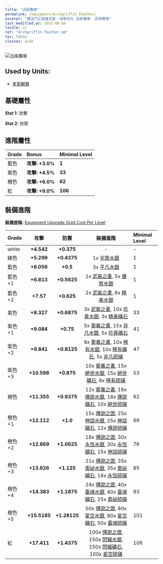```yaml
---
title: "迅疾鷹喙"
permalink: /equipment/Archgriffin Feather/
excerpt: "魔法门之英雄无敌：战争纪元 迅疾鷹喙. 迅疾鷹喙"
last_modified_at: 2021-08-04
locale: cn
ref: "Archgriffin Feather.md"
toc: false
classes: wide
---
```


  ![迅疾鷹喙](/images/e/e_1033.png)

## Used by Units:

* [皇家獅鷲](/cn/units/Griffin/) 


## 基礎屬性
 **Stat 1:** 攻擊

 **Stat 2:** 防禦

## 進階屬性

  |     Grade    |   Bonus | Minimal Level | 
  |:-------------|:--------|:--------------| 
  | 藍色 | **攻擊: +3.0%** | **1** | 
  | 紫色 | **攻擊: +4.5%** | **33** | 
  | 橙色 | **攻擊: +6.0%** | **62** | 
  | 紅 | **攻擊: +9.0%** | **106** | 


## 裝備進階
 **裝備進階:** [Equipment Upgrade Gold Cost Per Level](/equipment/EquipmentUpgradeCostPerLevel/) 

  |          Grade      | 攻擊 | 防禦 | 裝備進階 | Minimal Level |
  |:--------------------|:---------:|:---------:|:----------------:|:--------------|
  | white | **+4.542** | **+0.375** | - | - |
  | 綠色 | **+5.299** | **+0.4375** | 1x [劣質水銀](/cn/Items/mat_2/) | 1 |
  | 藍色 | **+6.056** | **+0.5** | 3x [平凡水銀](/cn/Items/mat_8/) | 1 |
  | 藍色 +1 | **+6.813** | **+0.5625** | 1x [武裝之書](/cn/Items/mat_18/), 5x [優質水銀](/cn/Items/mat_14/) | 1 |
  | 藍色 +2 | **+7.57** | **+0.625** | 2x [武裝之書](/cn/Items/mat_25/), 8x [精美水銀](/cn/Items/mat_21/) | 1 |
  | 紫色 | **+8.327** | **+0.6875** | 3x [武裝之書](/cn/Items/mat_32/), 10x [珍貴水銀](/cn/Items/mat_28/), 3x [精美礦石](/cn/Items/mat_19/) | 33 |
  | 紫色 +1 | **+9.084** | **+0.75** | 5x [奧義之書](/cn/Items/mat_39/), 15x [非凡水銀](/cn/Items/mat_35/), 5x [珍貴礦石](/cn/Items/mat_26/) | 41 |
  | 紫色 +2 | **+9.841** | **+0.8125** | 8x [奧義之書](/cn/Items/mat_46/), 10x [稀有水銀](/cn/Items/mat_42/), 10x [稀有礦石](/cn/Items/mat_40/), 5x [非凡硫磺](/cn/Items/mat_36/) | 47 |
  | 紫色 +3 | **+10.598** | **+0.875** | 10x [奧義之書](/cn/Items/mat_53/), 15x [絕世水銀](/cn/Items/mat_49/), 15x [絕世礦石](/cn/Items/mat_47/), 8x [稀有硫磺](/cn/Items/mat_43/) | 53 |
  | 橙色 | **+11.355** | **+0.9375** | 12x [奧義之書](/cn/Items/mat_60/), 18x [傳說水銀](/cn/Items/mat_56/), 18x [傳說礦石](/cn/Items/mat_54/), 10x [絕世硫磺](/cn/Items/mat_50/) | 62 |
  | 橙色 +1 | **+12.112** | **+1.0** | 15x [傳說之證](/cn/Items/mat_67/), 25x [神話水銀](/cn/Items/mat_63/), 25x [神話礦石](/cn/Items/mat_61/), 12x [傳說硫磺](/cn/Items/mat_57/) | 69 |
  | 橙色 +2 | **+12.869** | **+1.0625** | 18x [傳說之證](/cn/Items/mat_74/), 30x [永恆水銀](/cn/Items/mat_70/), 30x [永恆礦石](/cn/Items/mat_68/), 15x [神話硫磺](/cn/Items/mat_64/) | 76 |
  | 橙色 +3 | **+13.626** | **+1.125** | 21x [傳說之證](/cn/Items/mat_81/), 35x [奧祕水銀](/cn/Items/mat_77/), 35x [奧祕礦石](/cn/Items/mat_75/), 18x [永恆硫磺](/cn/Items/mat_71/) | 85 |
  | 橙色 +4 | **+14.383** | **+1.1875** | 24x [傳說之證](/cn/Items/mat_88/), 40x [靈魂水銀](/cn/Items/mat_84/), 40x [靈魂礦石](/cn/Items/mat_82/), 25x [奧祕硫磺](/cn/Items/mat_78/) | 93 |
  | 橙色 +5 | **+15.5185** | **+1.28125** | 50x [傳說之證](/cn/Items/mat_95/), 80x [星空水銀](/cn/Items/mat_91/), 80x [星空礦石](/cn/Items/mat_89/), 50x [靈魂硫磺](/cn/Items/mat_85/) | 101 |
  | 紅 | **+17.411** | **+1.4375** | 100x [傳說之證](/cn/Items/mat_102/), 150x [閃耀水銀](/cn/Items/mat_98/), 150x [閃耀礦石](/cn/Items/mat_96/), 100x [星空硫磺](/cn/Items/mat_92/) | 106 |

